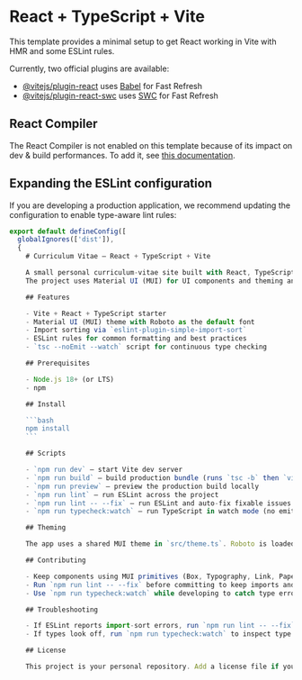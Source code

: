 # React + TypeScript + Vite

This template provides a minimal setup to get React working in Vite with HMR and some ESLint rules.

Currently, two official plugins are available:

- [@vitejs/plugin-react](https://github.com/vitejs/vite-plugin-react/blob/main/packages/plugin-react) uses [Babel](https://babeljs.io/) for Fast Refresh
- [@vitejs/plugin-react-swc](https://github.com/vitejs/vite-plugin-react/blob/main/packages/plugin-react-swc) uses [SWC](https://swc.rs/) for Fast Refresh

## React Compiler

The React Compiler is not enabled on this template because of its impact on dev & build performances. To add it, see [this documentation](https://react.dev/learn/react-compiler/installation).

## Expanding the ESLint configuration

If you are developing a production application, we recommend updating the configuration to enable type-aware lint rules:

````js
export default defineConfig([
  globalIgnores(['dist']),
  {
    # Curriculum Vitae — React + TypeScript + Vite

    A small personal curriculum-vitae site built with React, TypeScript and Vite.
    The project uses Material UI (MUI) for UI components and theming and includes a basic ESLint setup with import sorting and TypeScript-friendly rules.

    ## Features

    - Vite + React + TypeScript starter
    - Material UI (MUI) theme with Roboto as the default font
    - Import sorting via `eslint-plugin-simple-import-sort`
    - ESLint rules for common formatting and best practices
    - `tsc --noEmit --watch` script for continuous type checking

    ## Prerequisites

    - Node.js 18+ (or LTS)
    - npm

    ## Install

    ```bash
    npm install
    ```

    ## Scripts

    - `npm run dev` — start Vite dev server
    - `npm run build` — build production bundle (runs `tsc -b` then `vite build`)
    - `npm run preview` — preview the production build locally
    - `npm run lint` — run ESLint across the project
    - `npm run lint -- --fix` — run ESLint and auto-fix fixable issues
    - `npm run typecheck:watch` — run TypeScript in watch mode (no emit)

    ## Theming

    The app uses a shared MUI theme in `src/theme.ts`. Roboto is loaded in `src/main.tsx`. You can update the theme (palette, typography, components) in `src/theme.ts`.

    ## Contributing

    - Keep components using MUI primitives (Box, Typography, Link, Paper, Stack) instead of raw HTML tags to ensure consistent theming.
    - Run `npm run lint -- --fix` before committing to keep imports and formatting consistent.
    - Use `npm run typecheck:watch` while developing to catch type errors early.

    ## Troubleshooting

    - If ESLint reports import-sort errors, run `npm run lint -- --fix` to fix them automatically.
    - If types look off, run `npm run typecheck:watch` to inspect type errors.

    ## License

    This project is your personal repository. Add a license file if you intend to share or publish it.
````
